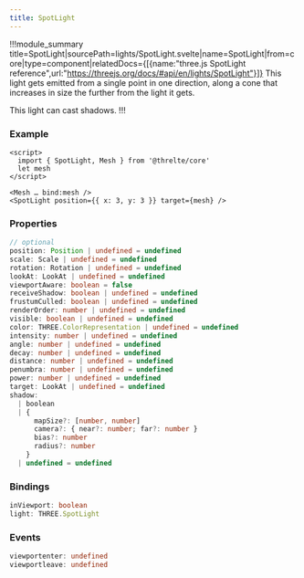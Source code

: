 ```yaml
---
title: SpotLight
---
```


!!!module_summary title=SpotLight|sourcePath=lights/SpotLight.svelte|name=SpotLight|from=core|type=component|relatedDocs={[{name:"three.js SpotLight reference",url:"https://threejs.org/docs/#api/en/lights/SpotLight"}]}
This light gets emitted from a single point in one direction, along a cone that increases in size the further from the light it gets.

This light can cast shadows.
!!!

### Example

```svelte
<script>
  import { SpotLight, Mesh } from '@threlte/core'
  let mesh
</script>

<Mesh … bind:mesh />
<SpotLight position={{ x: 3, y: 3 }} target={mesh} />
```

### Properties

```ts
// optional
position: Position | undefined = undefined
scale: Scale | undefined = undefined
rotation: Rotation | undefined = undefined
lookAt: LookAt | undefined = undefined
viewportAware: boolean = false
receiveShadow: boolean | undefined = undefined
frustumCulled: boolean | undefined = undefined
renderOrder: number | undefined = undefined
visible: boolean | undefined = undefined
color: THREE.ColorRepresentation | undefined = undefined
intensity: number | undefined = undefined
angle: number | undefined = undefined
decay: number | undefined = undefined
distance: number | undefined = undefined
penumbra: number | undefined = undefined
power: number | undefined = undefined
target: LookAt | undefined = undefined
shadow:
  | boolean
  | {
      mapSize?: [number, number]
      camera?: { near?: number; far?: number }
      bias?: number
      radius?: number
    }
  | undefined = undefined
```

### Bindings

```ts
inViewport: boolean
light: THREE.SpotLight
```

### Events

```ts
viewportenter: undefined
viewportleave: undefined
```
